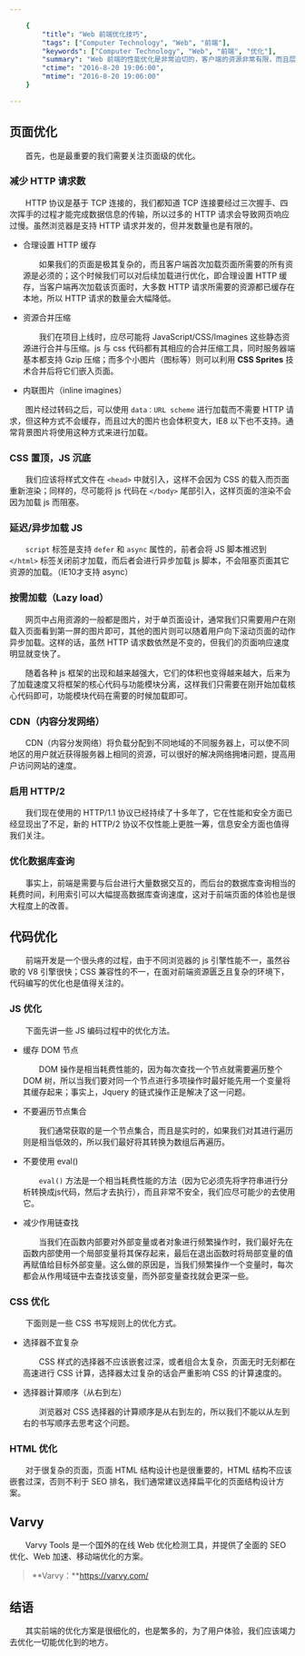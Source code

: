 ```yaml
---

    {
		"title": "Web 前端优化技巧",
		"tags": ["Computer Technology", "Web", "前端"],
        "keywords": ["Computer Technology", "Web", "前端", "优化"],
        "summary": "Web 前端的性能优化是非常迫切的，客户端的资源非常有限，而且层次不齐，很容易造成一些性能问题从而影响到最终给用户所呈现的数据信息结构的不完整。为了增强用户体验，我们必须在各个方面进行优化，同时也可以节省服务器成本。",
        "ctime": "2016-8-20 19:06:00",
        "mtime": "2016-8-20 19:06:00"
    }

---
```


## 页面优化

　　首先，也是最重要的我们需要关注页面级的优化。

### 减少 HTTP 请求数

　　HTTP 协议是基于 TCP 连接的，我们都知道 TCP 连接要经过三次握手、四次挥手的过程才能完成数据信息的传输，所以过多的 HTTP 请求会导致网页响应过慢。虽然浏览器是支持 HTTP 请求并发的，但并发数量也是有限的。

- 合理设置 HTTP 缓存

	　　如果我们的页面是极其复杂的，而且客户端首次加载页面所需要的所有资源是必须的；这个时候我们可以对后续加载进行优化，即合理设置 HTTP 缓存，当客户端再次加载该页面时，大多数 HTTP 请求所需要的资源都已缓存在本地，所以 HTTP 请求的数量会大幅降低。

- 资源合并压缩

	　　我们在项目上线时，应尽可能将 JavaScript/CSS/Imagines 这些静态资源进行合并与压缩。js 与 css 代码都有其相应的合并压缩工具，同时服务器端基本都支持 Gzip 压缩；而多个小图片（图标等）则可以利用 **CSS Sprites** 技术合并后将它们嵌入页面。

- 内联图片（inline imagines）

　　图片经过转码之后，可以使用 `data：URL scheme` 进行加载而不需要 HTTP 请求，但这种方式不会缓存，而且过大的图片也会体积变大，IE8 以下也不支持。通常背景图片将使用这种方式来进行加载。

### CSS 置顶，JS 沉底

　　我们应该将样式文件在 `<head>` 中就引入，这样不会因为 CSS 的载入而页面重新渲染；同样的，尽可能将 js 代码在 `</body>` 尾部引入，这样页面的渲染不会因为加载 js 而阻塞。

### 延迟/异步加载 JS

　　`script` 标签是支持 `defer` 和 `async` 属性的，前者会将 JS 脚本推迟到 `</html>` 标签关闭前才加载，而后者会进行异步加载 js 脚本，不会阻塞页面其它资源的加载。（IE10才支持 async）

### 按需加载（Lazy load）

　　网页中占用资源的一般都是图片，对于单页面设计，通常我们只需要用户在刚载入页面看到第一屏的图片即可，其他的图片则可以随着用户向下滚动页面的动作异步加载。这样的话，虽然 HTTP 请求数依然是不变的，但我们的页面响应速度明显就变快了。

　　随着各种 js 框架的出现和越来越强大，它们的体积也变得越来越大，后来为了加载速度又将框架的核心代码与功能模块分离，这样我们只需要在刚开始加载核心代码即可，功能模块代码在需要的时候加载即可。

### CDN（内容分发网络）

　　CDN（内容分发网络）将负载分配到不同地域的不同服务器上，可以使不同地区的用户就近获得服务器上相同的资源，可以很好的解决网络拥堵问题，提高用户访问网站的速度。

### 启用 HTTP/2

　　我们现在使用的 HTTP/1.1 协议已经持续了十多年了，它在性能和安全方面已经显现出了不足，新的 HTTP/2 协议不仅性能上更胜一筹，信息安全方面也值得我们关注。

### 优化数据库查询

　　事实上，前端是需要与后台进行大量数据交互的，而后台的数据库查询相当的耗费时间，利用索引可以大幅提高数据库查询速度，这对于前端页面的体验也是很大程度上的改善。

## 代码优化

　　前端开发是一个很头疼的过程，由于不同浏览器的 js 引擎性能不一，虽然谷歌的 V8 引擎很快；CSS 兼容性的不一，在面对前端资源匮乏且复杂的环境下，代码编写的优化也是值得关注的。

### JS 优化

　　下面先讲一些 JS 编码过程中的优化方法。

- 缓存 DOM 节点

	　　DOM 操作是相当耗费性能的，因为每次查找一个节点就需要遍历整个 DOM 树，所以当我们要对同一个节点进行多项操作时最好能先用一个变量将其缓存起来；事实上，Jquery 的链式操作正是解决了这一问题。

- 不要遍历节点集合

	　　我们通常获取的是一个节点集合，而且是实时的，如果我们对其进行遍历则是相当低效的，所以我们最好将其转换为数组后再遍历。

- 不要使用 eval()

	　　`eval()` 方法是一个相当耗费性能的方法（因为它必须先将字符串进行分析转换成js代码，然后才去执行），而且非常不安全，我们应尽可能少的去使用它。

- 减少作用链查找

	　　当我们在函数内部要对外部变量或者对象进行频繁操作时，我们最好先在函数内部使用一个局部变量将其保存起来，最后在退出函数时将局部变量的值再赋值给目标外部变量。这么做的原因是，当我们频繁操作一个变量时，每次都会从作用域链中去查找该变量，而外部变量查找就会更深一些。

### CSS 优化

　　下面则是一些 CSS 书写规则上的优化方式。

- 选择器不宜复杂

	　　CSS 样式的选择器不应该嵌套过深，或者组合太复杂，页面无时无刻都在高速进行 CSS 计算，选择器太过复杂的话会严重影响 CSS 的计算速度的。

- 选择器计算顺序（从右到左）

	　　浏览器对 CSS 选择器的计算顺序是从右到左的，所以我们不能以从左到右的书写顺序去思考这个问题。

### HTML 优化

　　对于很复杂的页面，页面 HTML 结构设计也是很重要的，HTML 结构不应该嵌套过深，否则不利于 SEO 排名，我们通常建议选择扁平化的页面结构设计方案。

## Varvy

　　Varvy Tools 是一个国外的在线 Web 优化检测工具，并提供了全面的 SEO 优化、Web 加速、移动端优化的方案。

> **Varvy：**https://varvy.com/

## 结语

　　其实前端的优化方案是很细化的，也是繁多的，为了用户体验，我们应该竭力去优化一切能优化到的地方。